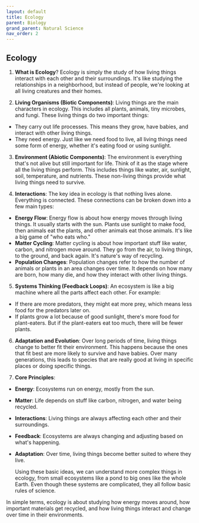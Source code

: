 ```yaml
---
layout: default
title: Ecology
parent: Biology
grand_parent: Natural Science
nav_order: 2
---
```


## Ecology

1. **What is Ecology**? Ecology is simply the study of how living things interact with each other and their surroundings. It's like studying the relationships in a neighborhood, but instead of people, we're looking at all living creatures and their homes.

2. **Living Organisms (Biotic Components)**: Living things are the main characters in ecology. This includes all plants, animals, tiny microbes, and fungi. These living things do two important things:
- They carry out life processes. This means they grow, have babies, and interact with other living things.
- They need energy. Just like we need food to live, all living things need some form of energy, whether it's eating food or using sunlight.

3. **Environment (Abiotic Components)**: The environment is everything that's not alive but still important for life. Think of it as the stage where all the living things perform. This includes things like water, air, sunlight, soil, temperature, and nutrients. These non-living things provide what living things need to survive.

4. **Interactions**: The key idea in ecology is that nothing lives alone. Everything is connected. These connections can be broken down into a few main types:
- **Energy Flow**: Energy flow is about how energy moves through living things. It usually starts with the sun. Plants use sunlight to make food, then animals eat the plants, and other animals eat those animals. It's like a big game of "who eats who."
- **Matter Cycling**: Matter cycling is about how important stuff like water, carbon, and nitrogen move around. They go from the air, to living things, to the ground, and back again. It's nature's way of recycling.
- **Population Changes**: Population changes refer to how the number of animals or plants in an area changes over time. It depends on how many are born, how many die, and how they interact with other living things.

5. **Systems Thinking (Feedback Loops)**: An ecosystem is like a big machine where all the parts affect each other. For example:
- If there are more predators, they might eat more prey, which means less food for the predators later on.
- If plants grow a lot because of good sunlight, there's more food for plant-eaters. But if the plant-eaters eat too much, there will be fewer plants.

6. **Adaptation and Evolution**: Over long periods of time, living things change to better fit their environment. This happens because the ones that fit best are more likely to survive and have babies. Over many generations, this leads to species that are really good at living in specific places or doing specific things.

7. **Core Principles**:
- **Energy**: Ecosystems run on energy, mostly from the sun.
- **Matter**: Life depends on stuff like carbon, nitrogen, and water being recycled.
- **Interactions**: Living things are always affecting each other and their surroundings.
- **Feedback**: Ecosystems are always changing and adjusting based on what's happening.
- **Adaptation**: Over time, living things become better suited to where they live.

    Using these basic ideas, we can understand more complex things in ecology, from small ecosystems like a pond to big ones like the whole Earth. Even though these systems are complicated, they all follow basic rules of science.

In simple terms, ecology is about studying how energy moves around, how important materials get recycled, and how living things interact and change over time in their environments.
